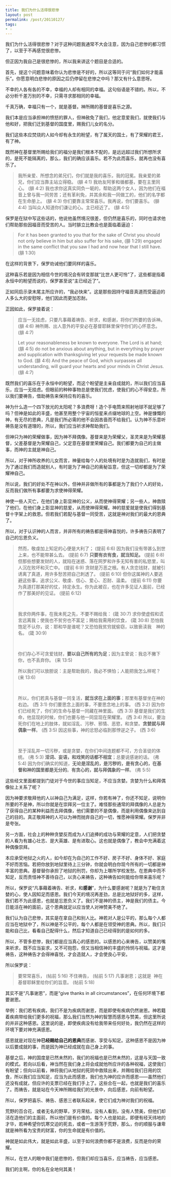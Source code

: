 ```yaml
---
title: 我们为什么活得很悲惨
layout: post
permalink: /post/20110127/
tags:
- ☆
---
```


我们为什么活得很悲惨？对于这种问题我通常不大会注意，因为自己悲惨的都习惯了，以至于不再感觉很悲惨。

但正因为我自己是很悲惨的，所以我来讲这个题目是合适的。

首先，提这个问题意味着你认为悲惨是不好的，所以这等同于问“我们如何才能喜乐”。你愿意明白悲惨的原因之后仍停留在悲惨之中吗？那又有什么意思呀。

不幸的人各有各的不幸，幸福的人却有相同的幸福。这句俗语是不错的。所以，不必分析千差万别的不幸，只需寻求那相同的幸福。

千真万确，幸福只有一个，就是基督。神所赐的基督是喜乐之源。

我们本是应当承担神的愤怒的罪人，但神赦免了我们，他定意爱我们，就使我们与他和好，把我们迁到基督的国度里，赐我们儿女的名分。

我们这些本应焚烧的人如今却有永生的盼望，有了属天的国土，有了荣耀的君王，有了神。

既然神在基督里所赐给我们的福分是我们根本不配的，是远远超过我们所想所求的，是死不能隔离的，那么，我们的确应该喜乐。若不为此而喜乐，就再也没有喜乐了。

> 我所亲爱、所想念的弟兄们，你们就是我的喜乐，我的冠冕。我亲爱的弟兄，你们应当靠主站立得稳。 (腓 4:1)
> 我劝友阿爹和循都基，要在主里同心。 (腓 4:2)
> 我也求你这真实同负一轭的，帮助这两个女人，因为他们在福音上曾与我一同劳苦；还有革利免，并其余和我一同做工的，他们的名字都在生命册上。 (腓 4:3)
> 你们要靠主常常喜乐。我再说，你们要喜乐。 (腓 4:4)
> 当叫众人知道你们谦让的心。主已经近了。 (腓 4:5)

保罗是在狱中写这些话的，他说他虽然境况很差，但仍然是喜乐的，同时也请求他们帮助那些因福音而受苦的人。当时腓立比教会也是面临着逼迫：

> For it has been granted to you that for the sake of Christ you should not only believe in him but also suffer for his sake, (腓 1:29)
> engaged in the same conflict that you saw I had and now hear that I still have.  (腓 1:30)

在这样的背景下，保罗劝诫他们要同样的喜乐。

这种喜乐若是因为相信今世的境况会有转变那就“比世人更可怜”了，这些都是指着永恒中的盼望而说的，保罗甚至说“主已经近了”。

正如同启示录末尾主所应许的，“我必快来”。这是那些因持守福音真道而受逼迫的人多么大的安慰呀，他们因此而更加忍耐。

正因如此，保罗接着说：

> 应当一无挂虑，只要凡事藉着祷告、祈求，和感谢，将你们所要的告诉神。 (腓 4:6)
> 神所赐、出人意外的平安必在基督耶稣里保守你们的心怀意念。 (腓 4:7)
>
> Let your reasonableness be known to everyone. The Lord is at hand; (腓 4:5)
> do not be anxious about anything, but in everything by prayer and supplication with thanksgiving let your requests be made known to God. (腓 4:6)
> And the peace of God, which surpasses all understanding, will guard your hearts and your minds in Christ Jesus.  (腓 4:7)

既然我们的喜乐在于永恒中的盼望，而这个盼望是主亲自成就的，所以我们应当喜乐，应当一无挂虑。但眼前的种种事物总是使我们忧虑，使我们的心不得安息，所以我们要祷告，借助祷告来保持应有的喜乐。

神为什么造一个四下放光的太阳呢？多浪费呀！造个手电筒来照射地球不就足够了吗？但神是如此的丰盛，他甚至用整个宇宙的恒星来点缀地球的上空。神是慷慨的神，有无尽的恩典，凡是我们所必需的他不会因吝啬而不给我们。认为神不乐意听祷告是没有道理的，所以，我们应当祈求神帮助我们。

但神只为神的荣耀做事，因为神不拜偶像。基督来是为荣耀父，圣灵来是为荣耀基督，父差基督是为荣耀自己，父定意在基督里荣耀自己。我们都要为自己的主做事，而神的主就是神自己。

所以，对于神所收养的儿女而言，神量给每个人的处境有时是为造就我们，有时是为了通过我们而造就别人，有时是为了神自己的奥秘旨意，但这一切却都是为了荣耀神自己。

所以说，我们的好处不在神以外，但神并非做所有的事都是为了我们个人的好处，反而我们做所有事都要为求使神得荣耀。

神使一些人灭亡，在他们身上彰显神的公义，从而使神得荣耀；另一些人，神救赎了他们，在他们身上彰显神的慈爱，从而使神得荣耀。神的慈爱就是使我们得到基督十字架上的救恩。但若我们若配与基督一同受苦，这就是神对我们的最大的恩典了。

所以，对于认识神的人而言，并非所有的祷告都是得神喜悦的，许多祷告只表明了自己的忘恩负义。

> 然而，敬虔加上知足的心便是大利了； (提前 6:6)
> 因为我们没有带甚么到世上来，也不能带甚么去。 (提前 6:7)
> **只要有衣有食，就当知足。** (提前 6:8)
> 但那些想要发财的人，就陷在迷惑、落在网罗和许多无知有害的私慾里，叫人沉在败坏和灭亡中。 (提前 6:9)
> 贪财是万恶之根。有人贪恋钱财，就被引诱离了真道，用许多愁苦把自己刺透了。 (提前 6:10)
> 但你这属神的人要逃避这些事，追求公义、敬虔、信心、爱心、忍耐、温柔。 (提前 6:11)
> 你要为真道打那美好的仗，持定永生。你为此被召，也在许多见证人面前，已经作了那美好的见证。 (提前 6:12)
>
>  
>
> 我求你两件事，在我未死之先，不要不赐给我： (箴 30:7)
> 求你使虚假和谎言远离我；使我也不贫穷也不富足；赐给我需用的饮食， (箴 30:8)
> 恐怕我饱足不认你，说：耶和华是谁呢？又恐怕我贫穷就偷窃，以致亵渎我　神的名。 (箴 30:9)
>
>  
>
> 你们存心不可贪爱钱财，**要以自己所有的为足**；因为主曾说：我总不撇下你，也不丢弃你。 (来 13:5)
>
> 所以我们可以放胆说：主是帮助我的，我必不惧怕；人能把我怎么样呢？ (来 13:6)
>
>  
>
> 所以，你们若真与基督一同复活，**就当求在上面的事**；那里有基督坐在神的右边。 (西 3:1)
> 你们要思念上面的事，不要思念地上的事。 (西 3:2)
> 因为你们已经死了，你们的生命与基督一同藏在神里面。 (西 3:3)
> 基督是我们的生命，他显现的时候，你们也要与他一同显现在荣耀里。 (西 3:4)
> 所以，要治死你们在地上的肢体，就如淫乱、污秽、邪情、恶慾，和贪婪。**贪婪就与拜偶象一样**。 (西 3:5)
> 因这些事，神的忿怒必临到那悖逆之子。 (西 3:6)
>
>  
>
> 至于淫乱并一切污秽，或是贪婪，在你们中间连题都不可，方合圣徒的体统。 (弗 5:3)
> **淫词、妄语，和戏笑的话都不相宜**；总要说感谢的话。 (弗 5:4)
> 因为你们确实的知道，**无论是淫乱的，是污秽的，是有贪心的，在基督和神的国里都是无分的**。**有贪心的，就与拜偶象的一样**。 (弗 5:5)

这些经文里面都提到门徒对于今世的事应当知足，不应当贪婪。贪婪为什么和拜偶像扯上关系了呢？

因为神要求敬拜他的人以神自己为满足，这样，你若有神了，你还不知足，说明你所要的不是神，所以你就是在崇拜另一位主了。难怪那些通常的拜偶像的人总是为了获得自己的某种利益而去拜偶像，他们需要的不是偶像，而是利用偶像来达到自己的目的。真正敬拜神的人可以为神而抛弃自己的一切，惟愿神得荣耀。保罗并非是夸张。

另一方面，社会上的种种贪婪反而成为人们追捧的成功与荣耀的定意，人们把贪婪的人看为有雄心壮志、是大英雄、是有进取心。这也就是偶像了，教会中充满着这种偶像崇拜。

本应承受地狱之火的人，如今却在为自己的工作不好、房子不好、身体不好、家庭不好而苦恼。若把你放到地狱里待上三分钟，你就会明白你现今所有的一切都是神丰富的恩典。基督替你承担了地狱的刑罚，你却为上哪所学校发愁。在恩典中而不知足，反而责怪神不善待自己，以贪心来祷告，这种祷告如何能给你带来喜乐呢？

所以，保罗说“凡事藉着祷告、祈求，和**感谢**”，为什么要感谢呢？就是为了勒住贪婪的心，使人因知足而感恩。我们今天的境况再差劲，总是比地狱好的多，这样，我们若不为此感恩，也就是忘恩负义了。我们不是神的债主，神是我们的债主。今日能活在神的面前，这个恩典就足以应当使人对神赞美不绝了。

我们认为自己悲惨，其实是在拿自己和别人比。神若对人是公平的，那么每个人都应当在地狱中了，所以神是不公平的，每个人都是在领受神的恩典。所以，我们只能和自己比，看看自己配得什么，然后才知道自己已经得到的是如何的多。

所以，不管多悲惨，我们都是应当真心的感恩的。以感恩的心来祷告，以赞美的嘴来祈求，既不应当妄求，又不可抱怨，但又当相信神的丰盛的怜悯与祝福。这才是祷告，这种祷告才会得神喜悦，才会造就人，才会使良心平安。

所以保罗说：

> 要常常喜乐， (帖前 5:16)
> 不住祷告， (帖前 5:17)
> 凡事谢恩；这就是  神在基督耶稣里给你们的旨意。 (帖前 5:18)

其实不是“凡事谢恩”，而是“give thanks in all circumstances”，在任何环境下都要谢恩。

举例：我们若有疾病，我们不是为疾病而谢恩，而是即使有疾病仍然谢恩。神若籍着疾病带给我们更多的祝福，那么我们当然为神的智慧而感恩与赞美，但这里所说的并非这种感恩。这里说的是，即使疾病没有给我带来任何好处，我仍然在这样的环境下要对神充满感恩。

感恩就是对现在神**已经赐给自己的恩典**而感谢、享受与知足。这种感恩不是因为神以后要成就的事，而是因为神已经成就在自己身上的事。

基督之后，神的国度是已然未然的，我们的祝福也是已然未然的，这是与天国一致的模式。若向以后看，神当然在我们身上将会成就他所应许的各种祝福，这使我们有盼望；但向以前看，神将我们从地狱的死阴中救赎出来，并赐给我们日用的饮食，所以我们应当知足，应当为此而感恩，我们也为神的应许而感恩——虽然他们还没有成就，但应许的支票已经在我们手上了。这些合在一起，也就是我们的喜乐了。而祷告，就是站在今天神所赐给我们的光景中，向后感恩，向前有盼望。

所以，保罗把喜乐、祷告、感恩三者联系起来，使它们成为神对我们的祝福。

荒野的百合花，或者无名的野草，岁月荣枯，没有人看到，没有人赞美，但他们却活在造他们的主面前，所以他们是有价值的。每个人也是如此，即便有经天纬地的才华，若神希望你饥寒交迫的死去，或者一生游荡于荒野，那么，你的顺服与谦卑就是神所看为宝贵的财富，你的生命就是有价值的。

神就是如此伟大，就是如此丰盛，以至于如何浪费你都不是浪费，反而是你的荣耀。

所以，在世人的眼中我们是悲惨的，但我们却应当喜乐，应当祷告，应当感恩。

我们的主啊，你的名在全地何其美！
